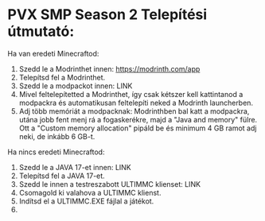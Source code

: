 # PVX SMP Season 2 Telepítési útmutató:


Ha van eredeti Minecraftod:
1. Szedd le a Modrinthet innen: https://modrinth.com/app
2. Telepítsd fel a Modrinthet.
3. Szedd le a modpackot innen: LINK
4. Mivel feltelepítetted a Modrinthet, így csak kétszer kell kattintanod a modpackra és automatikusan feltelepíti neked a Modrinth launcherben.
5. Adj több memóriát a modpacknak: Modrinthben bal katt a modpackra, utána jobb fent menj rá a fogaskerékre, majd a "Java and memory" fülre. Ott a "Custom memory allocation" pipáld be és minimum 4 GB ramot adj neki, de inkább 6 GB-t.


Ha nincs eredeti Minecraftod:
1. Szedd le a JAVA 17-et innen: LINK
2. Telepítsd fel a JAVA 17-et.
3. Szedd le innen a testreszabott ULTIMMC klienset: LINK
4. Csomagold ki valahova a ULTIMMC klienst.
5. Indítsd el a ULTIMMC.EXE fájlal a játékot.
6.
